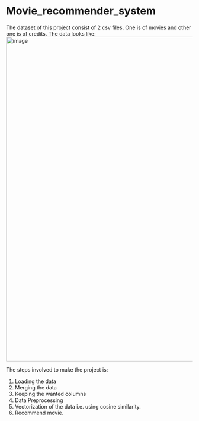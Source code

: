 # Movie_recommender_system

The dataset of this project consist of 2 csv files. One is of movies and other one is of credits. 
The data looks like:
<br>
<img width="873" alt="image" src="https://github.com/shivani1031/Movie_recommender_system/assets/69902161/c6fd8f0d-c4f9-4c11-9245-3ea5940def68">

The steps involved to make the project is:
1. Loading the data
2. Merging the data
3. Keeping the wanted columns
4. Data Preprocessing
5. Vectorization of the data i.e. using cosine similarity.
6. Recommend movie.
